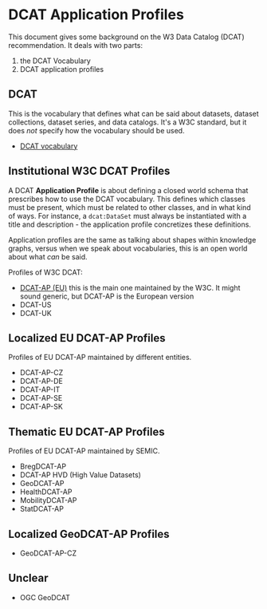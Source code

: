 # DCAT Application Profiles

This document gives some background on the W3 Data Catalog (DCAT)
recommendation. It deals with two parts:

1. the DCAT Vocabulary
2. DCAT application profiles

## DCAT

This is the vocabulary that defines what can be said about datasets, dataset
collections, dataset series, and data catalogs. It's a W3C standard, but it does
_not_ specify how the vocabulary should be used.

- [DCAT vocabulary](https://bioregistry.io/dcat)

## Institutional W3C DCAT Profiles

A DCAT **Application Profile** is about defining a closed world schema that
prescribes how to use the DCAT vocabulary. This defines which classes must be
present, which must be related to other classes, and in what kind of ways. For
instance, a `dcat:DataSet` must always be instantiated with a title and
description - the application profile concretizes these definitions.

Application profiles are the same as talking about shapes within knowledge
graphs, versus when we speak about vocabularies, this is an open world about
what _can_ be said.

Profiles of W3C DCAT:

- [DCAT-AP (EU)](https://semiceu.github.io/DCAT-AP/releases/3.0.0/) this is the
  main one maintained by the W3C. It might sound generic, but DCAT-AP is the
  European version
- DCAT-US
- DCAT-UK

## Localized EU DCAT-AP Profiles

Profiles of EU DCAT-AP maintained by different entities.

- DCAT-AP-CZ
- DCAT-AP-DE
- DCAT-AP-IT
- DCAT-AP-SE
- DCAT-AP-SK

## Thematic EU DCAT-AP Profiles

Profiles of EU DCAT-AP maintained by SEMIC.

- BregDCAT-AP
- DCAT-AP HVD (High Value Datasets)
- GeoDCAT-AP
- HealthDCAT-AP
- MobilityDCAT-AP
- StatDCAT-AP

## Localized GeoDCAT-AP Profiles

- GeoDCAT-AP-CZ

## Unclear

- OGC GeoDCAT
